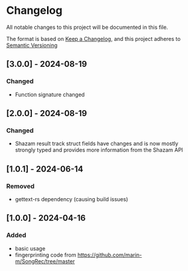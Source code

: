 # Changelog

All notable changes to this project will be documented in this file.

The format is based on [Keep a Changelog](https://keepachangelog.com/en/1.1.0/),
and this project adheres to [Semantic Versioning](https://semver.org/spec/v2.0.0.html)

## [3.0.0] - 2024-08-19

### Changed

- Function signature changed


## [2.0.0] - 2024-08-19

### Changed

- Shazam result track struct fields have changes and is now mostly strongly typed and provides more information from the Shazam API

## [1.0.1] - 2024-06-14

### Removed

- gettext-rs dependency (causing build issues)


## [1.0.0] - 2024-04-16

### Added

- basic usage
- fingerprinting code from https://github.com/marin-m/SongRec/tree/master

